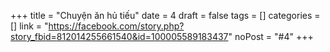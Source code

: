 ﻿+++
title = "Chuyện ăn hủ tiếu"
date = 4
draft = false
tags = []
categories = []
link = "https://facebook.com/story.php?story_fbid=812014255661540&id=100005589183437"
noPost = "#4"
+++

